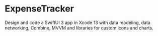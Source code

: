 # ExpenseTracker
Design and code a SwiftUI 3 app in Xcode 13 with data modeling, data networking, Combine, MVVM and libraries for custom icons and charts.
